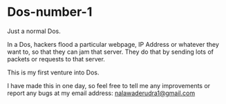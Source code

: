 # Dos-number-1
Just a normal Dos.

In a Dos, hackers flood a particular webpage, IP Address or whatever they want to, so that they can jam that server.
They do that by sending lots of packets or requests to that server.

This is my first venture into Dos.

I have made this in one day, so feel free to tell me any improvements or report any bugs at my email address:
nalawaderudra1@gmail.com
